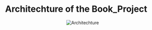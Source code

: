 # Architechture of the Book_Project 

<p align="center">
	<img src="book-project/media/docs/readme/Architecture.png" alt="Architechture"/>
  </p>

